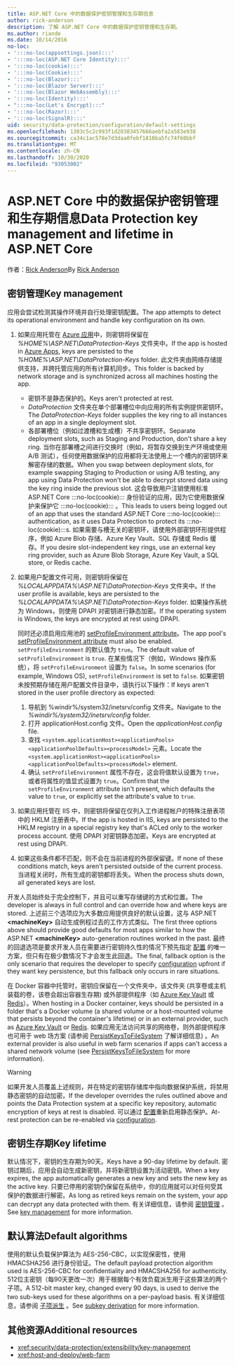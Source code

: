 ```yaml
---
title: ASP.NET Core 中的数据保护密钥管理和生存期信息
author: rick-anderson
description: 了解 ASP.NET Core 中的数据保护密钥管理和生存期。
ms.author: riande
ms.date: 10/14/2016
no-loc:
- ':::no-loc(appsettings.json):::'
- ':::no-loc(ASP.NET Core Identity):::'
- ':::no-loc(cookie):::'
- ':::no-loc(Cookie):::'
- ':::no-loc(Blazor):::'
- ':::no-loc(Blazor Server):::'
- ':::no-loc(Blazor WebAssembly):::'
- ':::no-loc(Identity):::'
- ":::no-loc(Let's Encrypt):::"
- ':::no-loc(Razor):::'
- ':::no-loc(SignalR):::'
uid: security/data-protection/configuration/default-settings
ms.openlocfilehash: 1303c5c2c993f1d20383457666aebfa2a583e938
ms.sourcegitcommit: ca34c1ac578e7d3daa0febf1810ba5fc74f60bbf
ms.translationtype: MT
ms.contentlocale: zh-CN
ms.lasthandoff: 10/30/2020
ms.locfileid: "93053002"
---
```

# <a name="data-protection-key-management-and-lifetime-in-aspnet-core"></a><span data-ttu-id="1e1c2-103">ASP.NET Core 中的数据保护密钥管理和生存期信息</span><span class="sxs-lookup"><span data-stu-id="1e1c2-103">Data Protection key management and lifetime in ASP.NET Core</span></span>

<span data-ttu-id="1e1c2-104">作者：[Rick Anderson](https://twitter.com/RickAndMSFT)</span><span class="sxs-lookup"><span data-stu-id="1e1c2-104">By [Rick Anderson](https://twitter.com/RickAndMSFT)</span></span>

## <a name="key-management"></a><span data-ttu-id="1e1c2-105">密钥管理</span><span class="sxs-lookup"><span data-stu-id="1e1c2-105">Key management</span></span>

<span data-ttu-id="1e1c2-106">应用会尝试检测其操作环境并自行处理密钥配置。</span><span class="sxs-lookup"><span data-stu-id="1e1c2-106">The app attempts to detect its operational environment and handle key configuration on its own.</span></span>

1. <span data-ttu-id="1e1c2-107">如果应用托管在 [Azure 应用](https://azure.microsoft.com/services/app-service/)中，则密钥将保留在 *%HOME%\ASP.NET\DataProtection-Keys* 文件夹中。</span><span class="sxs-lookup"><span data-stu-id="1e1c2-107">If the app is hosted in [Azure Apps](https://azure.microsoft.com/services/app-service/), keys are persisted to the *%HOME%\ASP.NET\DataProtection-Keys* folder.</span></span> <span data-ttu-id="1e1c2-108">此文件夹由网络存储提供支持，并跨托管应用的所有计算机同步。</span><span class="sxs-lookup"><span data-stu-id="1e1c2-108">This folder is backed by network storage and is synchronized across all machines hosting the app.</span></span>
   * <span data-ttu-id="1e1c2-109">密钥不是静态保护的。</span><span class="sxs-lookup"><span data-stu-id="1e1c2-109">Keys aren't protected at rest.</span></span>
   * <span data-ttu-id="1e1c2-110">*DataProtection* 文件夹在单个部署槽位中向应用的所有实例提供密钥环。</span><span class="sxs-lookup"><span data-stu-id="1e1c2-110">The *DataProtection-Keys* folder supplies the key ring to all instances of an app in a single deployment slot.</span></span>
   * <span data-ttu-id="1e1c2-111">各部署槽位（例如过渡槽和生成槽）不共享密钥环。</span><span class="sxs-lookup"><span data-stu-id="1e1c2-111">Separate deployment slots, such as Staging and Production, don't share a key ring.</span></span> <span data-ttu-id="1e1c2-112">当你在部署槽之间进行交换时（例如，将暂存交换到生产环境或使用 A/B 测试），任何使用数据保护的应用都将无法使用上一个槽内的密钥环来解密存储的数据。</span><span class="sxs-lookup"><span data-stu-id="1e1c2-112">When you swap between deployment slots, for example swapping Staging to Production or using A/B testing, any app using Data Protection won't be able to decrypt stored data using the key ring inside the previous slot.</span></span> <span data-ttu-id="1e1c2-113">这会导致用户注销使用标准 ASP.NET Core :::no-loc(cookie)::: 身份验证的应用，因为它使用数据保护来保护它 :::no-loc(cookie)::: 。</span><span class="sxs-lookup"><span data-stu-id="1e1c2-113">This leads to users being logged out of an app that uses the standard ASP.NET Core :::no-loc(cookie)::: authentication, as it uses Data Protection to protect its :::no-loc(cookie):::s.</span></span> <span data-ttu-id="1e1c2-114">如果需要与槽无关的密钥环，请使用外部密钥环形提供程序，例如 Azure Blob 存储、Azure Key Vault、SQL 存储或 Redis 缓存。</span><span class="sxs-lookup"><span data-stu-id="1e1c2-114">If you desire slot-independent key rings, use an external key ring provider, such as Azure Blob Storage, Azure Key Vault, a SQL store, or Redis cache.</span></span>

1. <span data-ttu-id="1e1c2-115">如果用户配置文件可用，则密钥将保留在 *%LOCALAPPDATA%\ASP.NET\DataProtection-Keys* 文件夹中。</span><span class="sxs-lookup"><span data-stu-id="1e1c2-115">If the user profile is available, keys are persisted to the *%LOCALAPPDATA%\ASP.NET\DataProtection-Keys* folder.</span></span> <span data-ttu-id="1e1c2-116">如果操作系统为 Windows，则使用 DPAPI 对密钥进行静态加密。</span><span class="sxs-lookup"><span data-stu-id="1e1c2-116">If the operating system is Windows, the keys are encrypted at rest using DPAPI.</span></span>

   <span data-ttu-id="1e1c2-117">同时还必须启用应用池的 [setProfileEnvironment attribute](/iis/configuration/system.applicationhost/applicationpools/add/processmodel#configuration)。</span><span class="sxs-lookup"><span data-stu-id="1e1c2-117">The app pool's [setProfileEnvironment attribute](/iis/configuration/system.applicationhost/applicationpools/add/processmodel#configuration) must also be enabled.</span></span> <span data-ttu-id="1e1c2-118">`setProfileEnvironment` 的默认值为 `true`。</span><span class="sxs-lookup"><span data-stu-id="1e1c2-118">The default value of `setProfileEnvironment` is `true`.</span></span> <span data-ttu-id="1e1c2-119">在某些情况下（例如，Windows 操作系统），将 `setProfileEnvironment` 设置为 `false`。</span><span class="sxs-lookup"><span data-stu-id="1e1c2-119">In some scenarios (for example, Windows OS), `setProfileEnvironment` is set to `false`.</span></span> <span data-ttu-id="1e1c2-120">如果密钥未按预期存储在用户配置文件目录中，请执行以下操作：</span><span class="sxs-lookup"><span data-stu-id="1e1c2-120">If keys aren't stored in the user profile directory as expected:</span></span>

   1. <span data-ttu-id="1e1c2-121">导航到 %windir%/system32/inetsrv/config 文件夹。</span><span class="sxs-lookup"><span data-stu-id="1e1c2-121">Navigate to the *%windir%/system32/inetsrv/config* folder.</span></span>
   1. <span data-ttu-id="1e1c2-122">打开 applicationHost.config 文件。</span><span class="sxs-lookup"><span data-stu-id="1e1c2-122">Open the *applicationHost.config* file.</span></span>
   1. <span data-ttu-id="1e1c2-123">查找 `<system.applicationHost><applicationPools><applicationPoolDefaults><processModel>` 元素。</span><span class="sxs-lookup"><span data-stu-id="1e1c2-123">Locate the `<system.applicationHost><applicationPools><applicationPoolDefaults><processModel>` element.</span></span>
   1. <span data-ttu-id="1e1c2-124">确认 `setProfileEnvironment` 属性不存在，这会将值默认设置为 `true`，或者将属性的值显式设置为 `true`。</span><span class="sxs-lookup"><span data-stu-id="1e1c2-124">Confirm that the `setProfileEnvironment` attribute isn't present, which defaults the value to `true`, or explicitly set the attribute's value to `true`.</span></span>

1. <span data-ttu-id="1e1c2-125">如果应用托管在 IIS 中，则密钥将保留在仅列入工作进程帐户的特殊注册表项中的 HKLM 注册表中。</span><span class="sxs-lookup"><span data-stu-id="1e1c2-125">If the app is hosted in IIS, keys are persisted to the HKLM registry in a special registry key that's ACLed only to the worker process account.</span></span> <span data-ttu-id="1e1c2-126">使用 DPAPI 对密钥静态加密。</span><span class="sxs-lookup"><span data-stu-id="1e1c2-126">Keys are encrypted at rest using DPAPI.</span></span>

1. <span data-ttu-id="1e1c2-127">如果这些条件都不匹配，则不会在当前进程的外部保留键。</span><span class="sxs-lookup"><span data-stu-id="1e1c2-127">If none of these conditions match, keys aren't persisted outside of the current process.</span></span> <span data-ttu-id="1e1c2-128">当进程关闭时，所有生成的密钥都将丢失。</span><span class="sxs-lookup"><span data-stu-id="1e1c2-128">When the process shuts down, all generated keys are lost.</span></span>

<span data-ttu-id="1e1c2-129">开发人员始终处于完全控制下，并且可以重写存储键的方式和位置。</span><span class="sxs-lookup"><span data-stu-id="1e1c2-129">The developer is always in full control and can override how and where keys are stored.</span></span> <span data-ttu-id="1e1c2-130">上述前三个选项应为大多数应用提供良好的默认设置，这与 ASP.NET **\<machineKey>** 自动生成例程过去的工作方式类似。</span><span class="sxs-lookup"><span data-stu-id="1e1c2-130">The first three options above should provide good defaults for most apps similar to how the ASP.NET **\<machineKey>** auto-generation routines worked in the past.</span></span> <span data-ttu-id="1e1c2-131">最终的回退选项是要求开发人员在需要进行密钥持久性的情况下预先指定 [配置](xref:security/data-protection/configuration/overview) 的唯一方案，但只有在极少数情况下才会发生此回退。</span><span class="sxs-lookup"><span data-stu-id="1e1c2-131">The final, fallback option is the only scenario that requires the developer to specify [configuration](xref:security/data-protection/configuration/overview) upfront if they want key persistence, but this fallback only occurs in rare situations.</span></span>

<span data-ttu-id="1e1c2-132">在 Docker 容器中托管时，密钥应保留在一个文件夹中，该文件夹 (共享卷或主机装载的卷，该卷会超出容器生存期) 或外部提供程序（如 [Azure Key Vault](https://azure.microsoft.com/services/key-vault/) 或 [Redis](https://redis.io/)）。</span><span class="sxs-lookup"><span data-stu-id="1e1c2-132">When hosting in a Docker container, keys should be persisted in a folder that's a Docker volume (a shared volume or a host-mounted volume that persists beyond the container's lifetime) or in an external provider, such as [Azure Key Vault](https://azure.microsoft.com/services/key-vault/) or [Redis](https://redis.io/).</span></span> <span data-ttu-id="1e1c2-133">如果应用无法访问共享的网络卷，则外部提供程序也可用于 web 场方案 (请参阅 [PersistKeysToFileSystem](xref:security/data-protection/configuration/overview#persistkeystofilesystem) 了解详细信息) 。</span><span class="sxs-lookup"><span data-stu-id="1e1c2-133">An external provider is also useful in web farm scenarios if apps can't access a shared network volume (see [PersistKeysToFileSystem](xref:security/data-protection/configuration/overview#persistkeystofilesystem) for more information).</span></span>

> [!WARNING]
> <span data-ttu-id="1e1c2-134">如果开发人员覆盖上述规则，并在特定的密钥存储库中指向数据保护系统，将禁用静态密钥的自动加密。</span><span class="sxs-lookup"><span data-stu-id="1e1c2-134">If the developer overrides the rules outlined above and points the Data Protection system at a specific key repository, automatic encryption of keys at rest is disabled.</span></span> <span data-ttu-id="1e1c2-135">可以通过 [配置](xref:security/data-protection/configuration/overview)重新启用静态保护。</span><span class="sxs-lookup"><span data-stu-id="1e1c2-135">At-rest protection can be re-enabled via [configuration](xref:security/data-protection/configuration/overview).</span></span>

## <a name="key-lifetime"></a><span data-ttu-id="1e1c2-136">密钥生存期</span><span class="sxs-lookup"><span data-stu-id="1e1c2-136">Key lifetime</span></span>

<span data-ttu-id="1e1c2-137">默认情况下，密钥的生存期为90天。</span><span class="sxs-lookup"><span data-stu-id="1e1c2-137">Keys have a 90-day lifetime by default.</span></span> <span data-ttu-id="1e1c2-138">密钥过期后，应用会自动生成新密钥，并将新密钥设置为活动密钥。</span><span class="sxs-lookup"><span data-stu-id="1e1c2-138">When a key expires, the app automatically generates a new key and sets the new key as the active key.</span></span> <span data-ttu-id="1e1c2-139">只要已停用的密钥仍保留在系统中，你的应用就可以对任何受其保护的数据进行解密。</span><span class="sxs-lookup"><span data-stu-id="1e1c2-139">As long as retired keys remain on the system, your app can decrypt any data protected with them.</span></span> <span data-ttu-id="1e1c2-140">有关详细信息，请参阅 [密钥管理](xref:security/data-protection/implementation/key-management#key-expiration-and-rolling) 。</span><span class="sxs-lookup"><span data-stu-id="1e1c2-140">See [key management](xref:security/data-protection/implementation/key-management#key-expiration-and-rolling) for more information.</span></span>

## <a name="default-algorithms"></a><span data-ttu-id="1e1c2-141">默认算法</span><span class="sxs-lookup"><span data-stu-id="1e1c2-141">Default algorithms</span></span>

<span data-ttu-id="1e1c2-142">使用的默认负载保护算法为 AES-256-CBC，以实现保密性，使用 HMACSHA256 进行身份验证。</span><span class="sxs-lookup"><span data-stu-id="1e1c2-142">The default payload protection algorithm used is AES-256-CBC for confidentiality and HMACSHA256 for authenticity.</span></span> <span data-ttu-id="1e1c2-143">512位主密钥（每90天更改一次）用于根据每个有效负载派生用于这些算法的两个子项。</span><span class="sxs-lookup"><span data-stu-id="1e1c2-143">A 512-bit master key, changed every 90 days, is used to derive the two sub-keys used for these algorithms on a per-payload basis.</span></span> <span data-ttu-id="1e1c2-144">有关详细信息，请参阅 [子项派生](xref:security/data-protection/implementation/subkeyderivation#additional-authenticated-data-and-subkey-derivation) 。</span><span class="sxs-lookup"><span data-stu-id="1e1c2-144">See [subkey derivation](xref:security/data-protection/implementation/subkeyderivation#additional-authenticated-data-and-subkey-derivation) for more information.</span></span>

## <a name="additional-resources"></a><span data-ttu-id="1e1c2-145">其他资源</span><span class="sxs-lookup"><span data-stu-id="1e1c2-145">Additional resources</span></span>

* <xref:security/data-protection/extensibility/key-management>
* <xref:host-and-deploy/web-farm>

